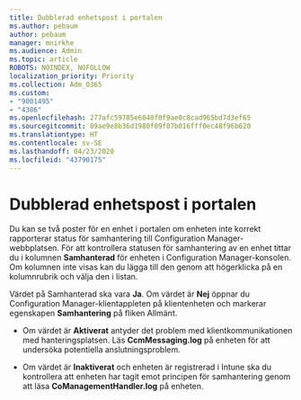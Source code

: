 ```yaml
---
title: Dubblerad enhetspost i portalen
ms.author: pebaum
author: pebaum
manager: mnirkhe
ms.audience: Admin
ms.topic: article
ROBOTS: NOINDEX, NOFOLLOW
localization_priority: Priority
ms.collection: Adm_O365
ms.custom:
- "9001495"
- "4386"
ms.openlocfilehash: 277afc59705e6040f0f9ae0c8cad965bd7d3ef65
ms.sourcegitcommit: 89ae9e8b36d1980f89f07b016fff0ec48f96b620
ms.translationtype: HT
ms.contentlocale: sv-SE
ms.lasthandoff: 04/23/2020
ms.locfileid: "43790175"
---
```

# <a name="duplicate-device-record-in-the-portal"></a>Dubblerad enhetspost i portalen

Du kan se två poster för en enhet i portalen om enheten inte korrekt rapporterar status för samhantering till Configuration Manager-webbplatsen. För att kontrollera statusen för samhantering av en enhet tittar du i kolumnen **Samhanterad** för enheten i Configuration Manager-konsolen. Om kolumnen inte visas kan du lägga till den genom att högerklicka på en kolumnrubrik och välja den i listan.

Värdet på Samhanterad ska vara **Ja**. Om värdet är **Nej** öppnar du Configuration Manager-klientappleten på klientenheten och markerar egenskapen **Samhantering** på fliken Allmänt.

- Om värdet är **Aktiverat** antyder det problem med klientkommunikationen med hanteringsplatsen. Läs **CcmMessaging.log** på enheten för att undersöka potentiella anslutningsproblem.

- Om värdet är **Inaktiverat** och enheten är registrerad i Intune ska du kontrollera att enheten har tagit emot principen för samhantering genom att läsa **CoManagementHandler.log** på enheten.
